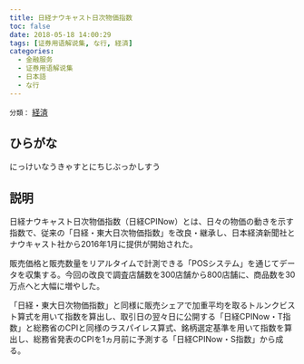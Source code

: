 ```yaml
---
title: 日経ナウキャスト日次物価指数
toc: false
date: 2018-05-18 14:00:29
tags: [证券用语解说集, な行, 経済]
categories:
  - 金融服务
  - 证券用语解说集
  - 日本語
  - な行
---
```


`分類：` [経済](/tags/経済/)

## ひらがな

にっけいなうきゃすとにちじぶっかしすう

## 説明

日経ナウキャスト日次物価指数（日経CPINow）とは、日々の物価の動きを示す指数で、従来の「日経・東大日次物価指数」を改良・継承し、日本経済新聞社とナウキャスト社から2016年1月に提供が開始された。

販売価格と販売数量をリアルタイムで計測できる「POSシステム」を通じてデータを収集する。今回の改良で調査店舗数を300店舗から800店舗に、商品数を30万点へと大幅に増やした。

「日経・東大日次物価指数」と同様に販売シェアで加重平均を取るトルンクビスト算式を用いて指数を算出し、取引日の翌々日に公開する「日経CPINow・T指数」と総務省のCPIと同様のラスパイレス算式、銘柄選定基準を用いて指数を算出し、総務省発表のCPIを1ヵ月前に予測する「日経CPINow・S指数」から成る。
